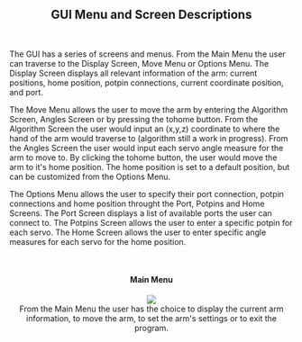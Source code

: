 <h2 align="center">GUI Menu and Screen Descriptions</h2>
<br>

The GUI has a series of screens and menus. From the Main Menu the user can traverse to the Display Screen, Move Menu or Options Menu. The Display Screen displays all relevant information of the arm: current positions, home position, potpin connections, current coordinate position, and port.

The Move Menu allows the user to move the arm by entering the Algorithm Screen, Angles Screen or by pressing the tohome button. From the Algorithm Screen the user would input an (x,y,z) coordinate to where the hand of the arm would traverse to (algorithm still a work in progress). From the Angles Screen the user would input each servo angle measure for the arm to move to. By clicking the tohome button, the user would move the arm to it's home position. The home position is set to a default position, but can be customized from the Options Menu.

The Options Menu allows the user to specify their port connection, potpin connections and home position throught the Port, Potpins and Home Screens. The Port Screen displays a list of available ports the user can connect to. The Potpins Screen allows the user to enter a specific potpin for each servo. The Home Screen allows the user to enter specific angle measures for each servo for the home position.

<br>
<h4 align="center">Main Menu</h4>
<p align="center">
  <img src="https://user-images.githubusercontent.com/44120038/63558754-cc0d8780-c513-11e9-9b36-57b6801c56c6.png">
  <br>
  From the Main Menu the user has the choice to display the current arm information, to move the arm, to set the arm's settings or to exit the program.  
</p>
<p><br><br></p>
